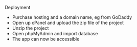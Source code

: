 Deployment
- Purchase hosting and a domain name, eg from GoDaddy
- Open up cPanel and upload the zip file of the project
- Unzip the project
- Open phpMyAdmin and import database
- The app can now be accessible